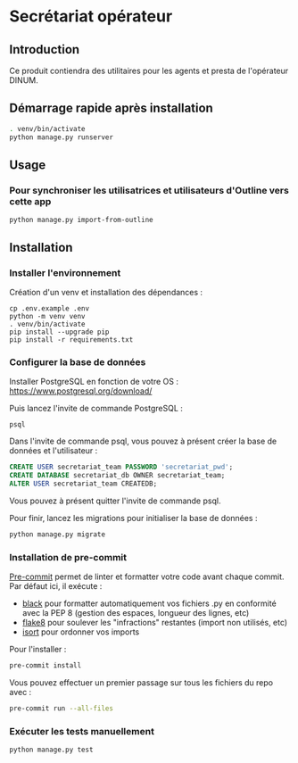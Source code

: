 # Secrétariat opérateur

## Introduction

Ce produit contiendra des utilitaires pour les agents et presta de l'opérateur DINUM.

## Démarrage rapide après installation

```bash
. venv/bin/activate
python manage.py runserver
```

## Usage 

### Pour synchroniser les utilisatrices et utilisateurs d'Outline vers cette app

`python manage.py import-from-outline`

## Installation

### Installer l'environnement

Création d'un venv et installation des dépendances : 

```
cp .env.example .env
python -m venv venv 
. venv/bin/activate
pip install --upgrade pip
pip install -r requirements.txt
```

### Configurer la base de données

Installer PostgreSQL en fonction de votre OS : https://www.postgresql.org/download/

Puis lancez l'invite de commande PostgreSQL :

```
psql
```

Dans l'invite de commande psql, vous pouvez à présent créer la base de données et l'utilisateur :

```sql
CREATE USER secretariat_team PASSWORD 'secretariat_pwd';
CREATE DATABASE secretariat_db OWNER secretariat_team;
ALTER USER secretariat_team CREATEDB;
```

Vous pouvez à présent quitter l'invite de commande psql.

Pour finir, lancez les migrations pour initialiser la base de données :

```bash
python manage.py migrate
```

### Installation de pre-commit

[Pre-commit](https://pre-commit.com/) permet de linter et formatter votre code avant chaque commit. Par défaut ici, il exécute :

- [black](https://github.com/psf/black) pour formatter automatiquement vos fichiers .py en conformité avec la PEP 8 (gestion des espaces, longueur des lignes, etc)
- [flake8](https://github.com/pycqa/flake8) pour soulever les "infractions" restantes (import non utilisés, etc)
- [isort](https://github.com/pycqa/isort) pour ordonner vos imports

Pour l'installer :

```bash
pre-commit install
```

Vous pouvez effectuer un premier passage sur tous les fichiers du repo avec :

```bash
pre-commit run --all-files
```

### Exécuter les tests manuellement

```bash
python manage.py test
```
